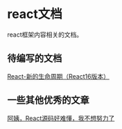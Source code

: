 # react文档

react框架内容相关的文档。



## 待编写的文档

[React-新的生命周期（React16版本）](https://segmentfault.com/a/1190000016617400)



## 一些其他优秀的文章

[阿姨，React源码好难懂，我不想努力了](https://juejin.im/post/5efb2ece6fb9a07e6e114629)

